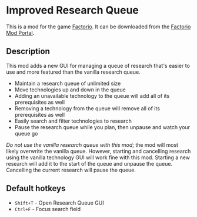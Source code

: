 # Improved Research Queue

This is a mod for the game [Factorio](https://www.factorio.com/). It can be downloaded from the [Factorio Mod Portal](https://mods.factorio.com/mod/sonaxaton-research-queue).

## Description

This mod adds a new GUI for managing a queue of research that's easier to use and more featured than the vanilla research queue.

* Maintain a research queue of unlimited size
* Move technologies up and down in the queue
* Adding an unavailable technology to the queue will add all of its prerequisites as well
* Removing a technology from the queue will remove all of its prerequisites as well
* Easily search and filter technologies to research
* Pause the research queue while you plan, then unpause and watch your queue go

*Do not use the vanilla research queue with this mod*; the mod will most likely overwrite the vanilla queue. However, starting and cancelling research using the vanilla technology GUI will work fine with this mod. Starting a new research will add it to the start of the queue and unpause the queue. Cancelling the current research will pause the queue.

## Default hotkeys

* `Shift+T` - Open Research Queue GUI
* `Ctrl+F` - Focus search field
